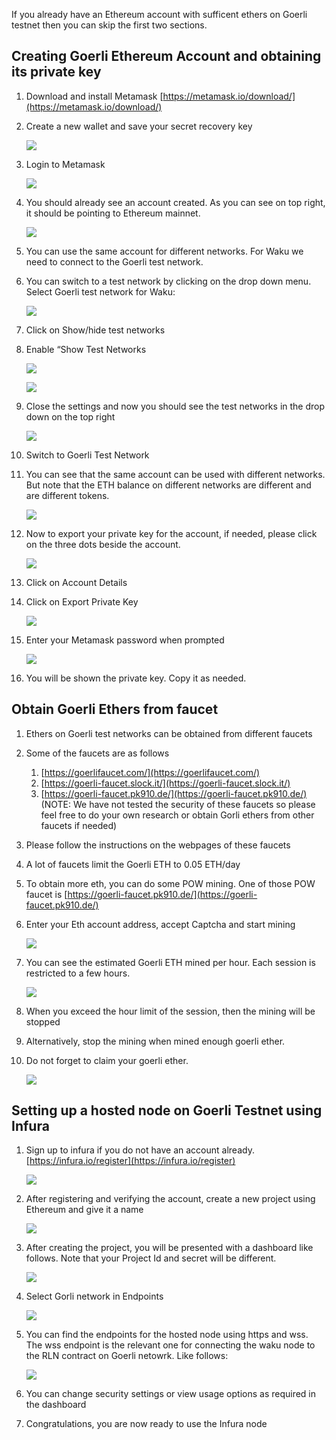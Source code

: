If you already have an Ethereum account with sufficent ethers on Goerli testnet then you can skip the first two sections.
## Creating Goerli Ethereum Account and obtaining its private key


1. Download and install Metamask [https://metamask.io/download/](https://metamask.io/download/)
2. Create a new wallet and save your secret recovery key
    
    ![](https://i.imgur.com/HEOI0kp.jpg)

3. Login to Metamask
    
    ![](https://i.imgur.com/zFduIV8.jpg)

4. You should already see an account created. As you can see on top right, it should be pointing to Ethereum mainnet.
    
    ![](https://i.imgur.com/gk3TWUd.jpg)

5. You can use the same account for different networks. For Waku we need to connect to the Goerli test network.
6. You can switch to a test network by clicking on the drop down menu. Select Goerli test network for Waku:

    ![](https://i.imgur.com/kbuup6y.jpg)

7. Click on Show/hide test networks
8. Enable “Show Test Networks
    
    ![](https://i.imgur.com/02x7iSX.jpg)
    
    ![](https://i.imgur.com/UFsoRHR.jpg)

9. Close the settings and now you should see the test networks in the drop down on the top right
    
    ![](https://i.imgur.com/leSYt4z.jpg)

10. Switch to Goerli Test Network
11. You can see that the same account can be used with different networks. But note that the ETH balance on different networks are different and are different tokens.
    
    ![](https://i.imgur.com/Y7YkuEe.jpg)

12. Now to export your private key for the account, if needed, please click on the three dots beside the account.
    
    ![](https://i.imgur.com/9BlBmhT.jpg)

13. Click on Account Details
14. Click on Export Private Key
    
    ![](https://i.imgur.com/7g6SyuX.jpg)

15. Enter your Metamask password when prompted
    
    ![](https://i.imgur.com/VOojHY5.jpg)

16. You will be shown the private key. Copy it as needed.

Obtain Goerli Ethers from faucet
---

1. Ethers on Goerli test networks can be obtained from different faucets
2. Some of the faucets are as follows
    1. [https://goerlifaucet.com/](https://goerlifaucet.com/)
    2. [https://goerli-faucet.slock.it/](https://goerli-faucet.slock.it/)
    3. [https://goerli-faucet.pk910.de/](https://goerli-faucet.pk910.de/)
    (NOTE: We have not tested the security of these faucets so please feel free to do your own research or obtain Gorli ethers from other faucets if needed)
3. Please follow the instructions on the webpages of these faucets
4. A lot of faucets limit the Goerli ETH to 0.05 ETH/day
5. To obtain more eth, you can do some POW mining. One of those POW faucet is
     [https://goerli-faucet.pk910.de/](https://goerli-faucet.pk910.de/)
6. Enter your Eth account address, accept Captcha and start mining
    
    ![](https://i.imgur.com/IvHNsei.jpg)

7. You can see the estimated Goerli ETH mined per hour. Each session is restricted to a few hours.
    
    ![](https://i.imgur.com/qTWwyNr.jpg)

8. When you exceed the hour limit of the session, then the mining will be stopped
9. Alternatively, stop the mining when mined enough goerli ether.
10. Do not forget to claim your goerli ether.
    
    ![](https://i.imgur.com/cGCSexB.jpg)
    
    
Setting up a hosted node on Goerli Testnet using Infura
---

1. Sign up to infura if you do not have an account already. [https://infura.io/register](https://infura.io/register)
    
    ![](https://i.imgur.com/SyLaG6s.jpg)

2. After registering and verifying the account, create a new project using Ethereum and give it a name
    
    ![](https://i.imgur.com/fJbNqwd.jpg)

3. After creating the project, you will be presented with a dashboard like follows. Note that your Project Id and secret will be different.
    
    ![](https://i.imgur.com/PfGmq4i.jpg)

4. Select Gorli network in Endpoints
    
    ![](https://i.imgur.com/93Sk8cK.jpg)

5. You can find the endpoints for the hosted node using https and wss. The wss endpoint is the relevant one for connecting the waku node to the RLN contract on Goerli netowrk. Like follows:
    
    ![](https://i.imgur.com/NEuHBE7.jpg)

6. You can change security settings or view usage options as required in the dashboard
7. Congratulations, you are now ready to use the Infura node
